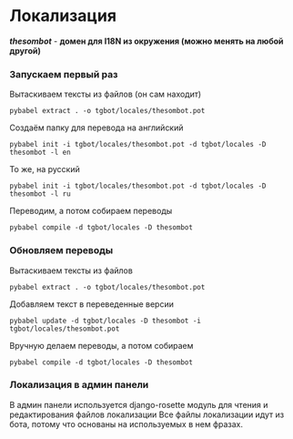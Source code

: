 # Локализация
***thesombot*** - **домен для I18N из окружения (можно менять на любой другой)**
### Запускаем первый раз
Вытаскиваем тексты из файлов (он сам находит)

`pybabel extract . -o tgbot/locales/thesombot.pot`

Создаём папку для перевода на английский

`pybabel init -i tgbot/locales/thesombot.pot -d tgbot/locales -D thesombot -l en`

То же, на русский

`pybabel init -i tgbot/locales/thesombot.pot -d tgbot/locales -D thesombot -l ru`

Переводим, а потом собираем переводы

`pybabel compile -d tgbot/locales -D thesombot`

### Обновляем переводы
Вытаскиваем тексты из файлов

`pybabel extract . -o tgbot/locales/thesombot.pot`

Добавляем текст в переведенные версии

`pybabel update -d tgbot/locales -D thesombot -i tgbot/locales/thesombot.pot`

Вручную делаем переводы, а потом собираем

`pybabel compile -d tgbot/locales -D thesombot`

### Локализация в админ панели
 В админ панели используется django-rosette модуль для чтения и редактирования файлов локализации
 Все файлы локализации идут из бота, потому что основаны на используемых в нем фразах.